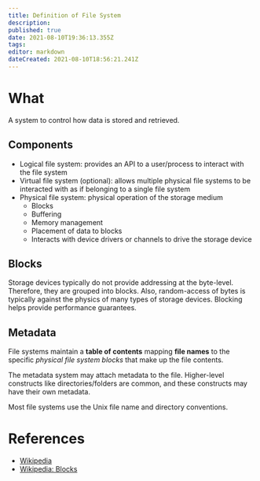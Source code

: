 ```yaml
---
title: Definition of File System
description: 
published: true
date: 2021-08-10T19:36:13.355Z
tags: 
editor: markdown
dateCreated: 2021-08-10T18:56:21.241Z
---
```


# What
A system to control how data is stored and retrieved.

## Components
- Logical file system: provides an API to a user/process to interact with the file system
- Virtual file system (optional): allows multiple physical file systems to be interacted with as if belonging to a single file system
- Physical file system: physical operation of the storage medium
  - Blocks
  - Buffering
  - Memory management
  - Placement of data to blocks
  - Interacts with device drivers or channels to drive the storage device
  
## Blocks
Storage devices typically do not provide addressing at the byte-level. Therefore, they are grouped into blocks. Also, random-access of bytes is typically against the physics of many types of storage devices. Blocking helps provide performance guarantees.

## Metadata
File systems maintain a **table of contents** mapping **file names** to the specific *physical file system blocks* that make up the file contents.

The metadata system may attach metadata to the file. Higher-level constructs like directories/folders are common, and these constructs may have their own metadata.

Most file systems use the Unix file name and directory conventions.

# References
- [Wikipedia](https://en.wikipedia.org/wiki/File_system)
- [Wikipedia: Blocks](https://en.wikipedia.org/wiki/Block_(data_storage))
